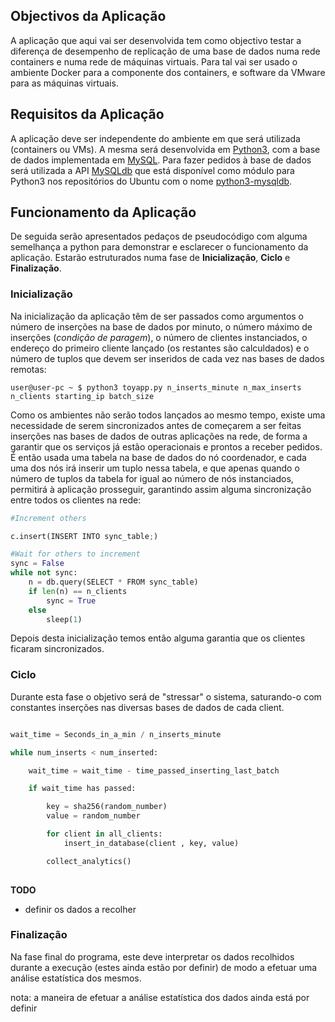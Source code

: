 ## Objectivos da Aplicação

A aplicação que aqui vai ser desenvolvida tem como objectivo testar a diferença de desempenho de replicação de uma base de dados numa rede containers e numa rede de máquinas virtuais. Para tal vai ser usado o ambiente Docker para a componente dos containers, e software da VMware para as máquinas virtuais.

## Requisitos da Aplicação

A aplicação deve ser independente do ambiente em que será utilizada (containers ou VMs). A mesma será desenvolvida em [Python3](https://www.python.org/download/releases/3.0/), com a base de dados implementada em [MySQL](https://www.mysql.com/). Para fazer pedidos à base de dados será utilizada a API [MySQLdb](http://mysql-python.sourceforge.net/MySQLdb.html) que está disponível como módulo para Python3 nos repositórios do Ubuntu com o nome [python3-mysqldb](https://packages.ubuntu.com/artful/python3-mysqldb).

## Funcionamento da Aplicação

De seguida serão apresentados pedaços de pseudocódigo com alguma semelhança a python para demonstrar e esclarecer o funcionamento da aplicação. Estarão estruturados numa fase de **Inicialização**, **Ciclo** e **Finalização**.

### Inicialização

Na inicialização da aplicação têm de ser passados como argumentos o número de inserções na base de dados por minuto, o número máximo de inserções (*condição de paragem*), o número de clientes instanciados, o endereço do primeiro cliente lançado (os restantes são calculdados) e o número de tuplos que devem ser inseridos de cada vez nas bases de dados remotas:

```console
user@user-pc ~ $ python3 toyapp.py n_inserts_minute n_max_inserts n_clients starting_ip batch_size
```
Como os ambientes não serão todos lançados ao mesmo tempo, existe uma necessidade de serem sincronizados antes de começarem a ser feitas inserções nas bases de dados de outras aplicações na rede, de forma a garantir que os serviços já estão operacionais e prontos a receber pedidos. 
É então usada uma tabela na base de dados do nó coordenador, e cada uma dos nós irá inserir um tuplo nessa tabela, e que apenas quando o número de tuplos da tabela for igual ao número de nós instanciados, permitirá à aplicação prosseguir, garantindo assim alguma sincronização entre todos os clientes na rede:

```python
#Increment others

c.insert(INSERT INTO sync_table;)

#Wait for others to increment
sync = False
while not sync:
	n = db.query(SELECT * FROM sync_table)
	if len(n) == n_clients
		sync = True
	else
		sleep(1)
```

Depois desta inicialização temos então alguma garantia que os clientes ficaram sincronizados.

### Ciclo

Durante esta fase o objetivo será de "stressar" o sistema, saturando-o com constantes inserções nas diversas bases de dados de cada client.

```python

wait_time = Seconds_in_a_min / n_inserts_minute

while num_inserts < num_inserted:

	wait_time = wait_time - time_passed_inserting_last_batch

	if wait_time has passed:

		key = sha256(random_number)
		value = random_number

		for client in all_clients:
			insert_in_database(client , key, value)

		collect_analytics()
    
```

**TODO**
  * definir os dados a recolher


### Finalização

Na fase final do programa, este deve interpretar os dados recolhidos durante a execução (estes ainda estão por definir) de
modo a efetuar uma análise estatística dos mesmos.

nota: a maneira de efetuar a análise estatística dos dados ainda está por definir




